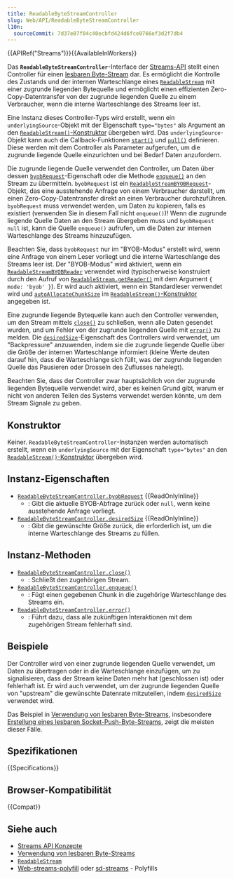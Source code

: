 ```yaml
---
title: ReadableByteStreamController
slug: Web/API/ReadableByteStreamController
l10n:
  sourceCommit: 7d37e07f04c40ecbfd424d6fce0766ef3d2f7db4
---
```


{{APIRef("Streams")}}{{AvailableInWorkers}}

Das **`ReadableByteStreamController`**-Interface der [Streams-API](/de/docs/Web/API/Streams_API) stellt einen Controller für einen [lesbaren Byte-Stream](/de/docs/Web/API/Streams_API/Using_readable_byte_streams) dar.
Es ermöglicht die Kontrolle des Zustands und der internen Warteschlange eines [`ReadableStream`](/de/docs/Web/API/ReadableStream) mit einer zugrunde liegenden Bytequelle und ermöglicht einen effizienten Zero-Copy-Datentransfer von der zugrunde liegenden Quelle zu einem Verbraucher, wenn die interne Warteschlange des Streams leer ist.

Eine Instanz dieses Controller-Typs wird erstellt, wenn ein `underlyingSource`-Objekt mit der Eigenschaft `type="bytes"` als Argument an den [`ReadableStream()`-Konstruktor](/de/docs/Web/API/ReadableStream/ReadableStream#type) übergeben wird.
Das `underlyingSource`-Objekt kann auch die Callback-Funktionen [`start()`](/de/docs/Web/API/ReadableStream/ReadableStream#start) und [`pull()`](/de/docs/Web/API/ReadableStream/ReadableStream#pull) definieren.
Diese werden mit dem Controller als Parameter aufgerufen, um die zugrunde liegende Quelle einzurichten und bei Bedarf Daten anzufordern.

Die zugrunde liegende Quelle verwendet den Controller, um Daten über dessen [`byobRequest`](/de/docs/Web/API/ReadableByteStreamController/byobRequest)-Eigenschaft oder die Methode [`enqueue()`](/de/docs/Web/API/ReadableByteStreamController/enqueue) an den Stream zu übermitteln.
`byobRequest` ist ein [`ReadableStreamBYOBRequest`](/de/docs/Web/API/ReadableStreamBYOBRequest)-Objekt, das eine ausstehende Anfrage von einem Verbraucher darstellt, um einen Zero-Copy-Datentransfer direkt an einen Verbraucher durchzuführen.
`byobRequest` muss verwendet werden, um Daten zu kopieren, falls es existiert (verwenden Sie in diesem Fall nicht `enqueue()`)!
Wenn die zugrunde liegende Quelle Daten an den Stream übergeben muss und `byobRequest` `null` ist, kann die Quelle `enqueue()` aufrufen, um die Daten zur internen Warteschlange des Streams hinzuzufügen.

Beachten Sie, dass `byobRequest` nur im "BYOB-Modus" erstellt wird, wenn eine Anfrage von einem Leser vorliegt und die interne Warteschlange des Streams leer ist.
Der "BYOB-Modus" wird aktiviert, wenn ein [`ReadableStreamBYOBReader`](/de/docs/Web/API/ReadableStreamBYOBReader) verwendet wird (typischerweise konstruiert durch den Aufruf von [`ReadableStream.getReader()`](/de/docs/Web/API/ReadableStream/getReader) mit dem Argument `{ mode: 'byob' }`).
Er wird auch aktiviert, wenn ein Standardleser verwendet wird und [`autoAllocateChunkSize`](/de/docs/Web/API/ReadableStream/ReadableStream#autoallocatechunksize) im [`ReadableStream()`-Konstruktor](/de/docs/Web/API/ReadableStream/ReadableStream) angegeben ist.

Eine zugrunde liegende Bytequelle kann auch den Controller verwenden, um den Stream mittels [`close()`](/de/docs/Web/API/ReadableByteStreamController/close) zu schließen, wenn alle Daten gesendet wurden, und um Fehler von der zugrunde liegenden Quelle mit [`error()`](/de/docs/Web/API/ReadableByteStreamController/error) zu melden.
Die [`desiredSize`](/de/docs/Web/API/ReadableByteStreamController/desiredSize)-Eigenschaft des Controllers wird verwendet, um "Backpressure" anzuwenden, indem sie die zugrunde liegende Quelle über die Größe der internen Warteschlange informiert (kleine Werte deuten darauf hin, dass die Warteschlange sich füllt, was der zugrunde liegenden Quelle das Pausieren oder Drosseln des Zuflusses nahelegt).

Beachten Sie, dass der Controller zwar hauptsächlich von der zugrunde liegenden Bytequelle verwendet wird, aber es keinen Grund gibt, warum er nicht von anderen Teilen des Systems verwendet werden könnte, um dem Stream Signale zu geben.

## Konstruktor

Keiner. `ReadableByteStreamController`-Instanzen werden automatisch erstellt, wenn ein `underlyingSource` mit der Eigenschaft `type="bytes"` an den [`ReadableStream()`-Konstruktor](/de/docs/Web/API/ReadableStream/ReadableStream#type) übergeben wird.

## Instanz-Eigenschaften

- [`ReadableByteStreamController.byobRequest`](/de/docs/Web/API/ReadableByteStreamController/byobRequest) {{ReadOnlyInline}}
  - : Gibt die aktuelle BYOB-Abfrage zurück oder `null`, wenn keine ausstehende Anfrage vorliegt.
- [`ReadableByteStreamController.desiredSize`](/de/docs/Web/API/ReadableByteStreamController/desiredSize) {{ReadOnlyInline}}
  - : Gibt die gewünschte Größe zurück, die erforderlich ist, um die interne Warteschlange des Streams zu füllen.

## Instanz-Methoden

- [`ReadableByteStreamController.close()`](/de/docs/Web/API/ReadableByteStreamController/close)
  - : Schließt den zugehörigen Stream.
- [`ReadableByteStreamController.enqueue()`](/de/docs/Web/API/ReadableByteStreamController/enqueue)
  - : Fügt einen gegebenen Chunk in die zugehörige Warteschlange des Streams ein.
- [`ReadableByteStreamController.error()`](/de/docs/Web/API/ReadableByteStreamController/error)
  - : Führt dazu, dass alle zukünftigen Interaktionen mit dem zugehörigen Stream fehlerhaft sind.

## Beispiele

Der Controller wird von einer zugrunde liegenden Quelle verwendet, um Daten zu übertragen oder in die Warteschlange einzufügen, um zu signalisieren, dass der Stream keine Daten mehr hat (geschlossen ist) oder fehlerhaft ist. Er wird auch verwendet, um der zugrunde liegenden Quelle von "upstream" die gewünschte Datenrate mitzuteilen, indem [`desiredSize`](/de/docs/Web/API/ReadableByteStreamController/desiredSize) verwendet wird.

Das Beispiel in [Verwendung von lesbaren Byte-Streams](/de/docs/Web/API/Streams_API/Using_readable_byte_streams), insbesondere [Erstellung eines lesbaren Socket-Push-Byte-Streams](/de/docs/Web/API/Streams_API/Using_readable_byte_streams#creating_a_readable_socket_push_byte_stream), zeigt die meisten dieser Fälle.

## Spezifikationen

{{Specifications}}

## Browser-Kompatibilität

{{Compat}}

## Siehe auch

- [Streams API Konzepte](/de/docs/Web/API/Streams_API)
- [Verwendung von lesbaren Byte-Streams](/de/docs/Web/API/Streams_API/Using_readable_byte_streams)
- [`ReadableStream`](/de/docs/Web/API/ReadableStream)
- [Web-streams-polyfill](https://github.com/MattiasBuelens/web-streams-polyfill) oder [sd-streams](https://github.com/stardazed/sd-streams) - Polyfills
